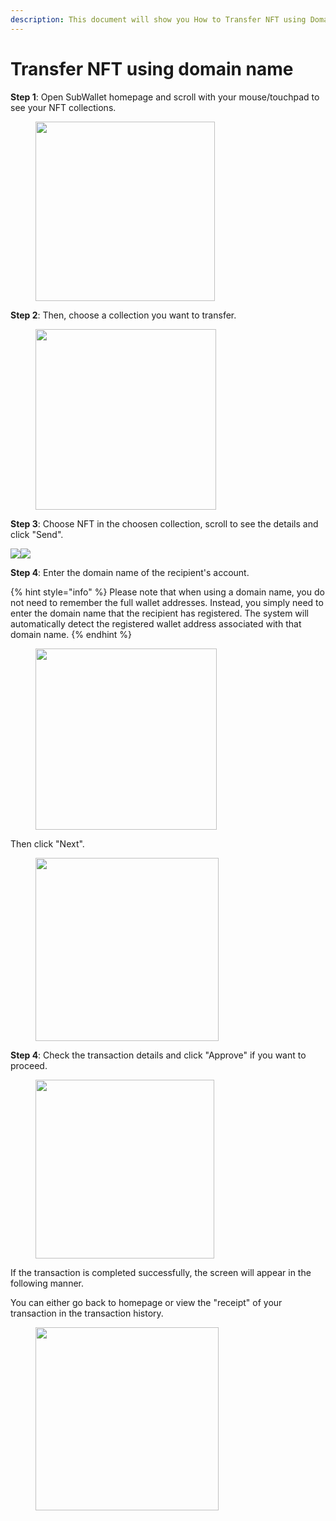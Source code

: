 ```yaml
---
description: This document will show you How to Transfer NFT using Domain Name.
---
```


# Transfer NFT using domain name

**Step 1**: Open SubWallet homepage and scroll with your mouse/touchpad to see your NFT collections.

<div align="left">

<figure><img src="../../../.gitbook/assets/image (304).png" alt="" width="287"><figcaption></figcaption></figure>

</div>

**Step 2**: Then, choose a collection you want to transfer.

<div align="left">

<figure><img src="../../../.gitbook/assets/image (73) (1).png" alt="" width="289"><figcaption></figcaption></figure>

</div>

**Step 3**: Choose NFT in the choosen collection, scroll to see the details and click "Send".

![](<../../../.gitbook/assets/image (70) (1).png>)![](<../../../.gitbook/assets/image (72) (1).png>)

**Step 4**: Enter the domain name of the recipient's account.

{% hint style="info" %}
Please note that when using a domain name, you do not need to remember the full  wallet addresses. Instead, you simply need to enter the domain name that the recipient has registered. The system will automatically detect the registered wallet address associated with that domain name.
{% endhint %}

<div align="left">

<figure><img src="../../../.gitbook/assets/image (65) (1).png" alt="" width="290"><figcaption></figcaption></figure>

</div>

Then click "Next".

<div align="left">

<figure><img src="../../../.gitbook/assets/image (66) (1).png" alt="" width="293"><figcaption></figcaption></figure>

</div>

**Step 4**: Check the transaction details and click "Approve" if you want to proceed.

<div align="left">

<figure><img src="../../../.gitbook/assets/image (67) (1).png" alt="" width="286"><figcaption></figcaption></figure>

</div>

If the transaction is completed successfully, the screen will appear in the following manner.

You can either go back to homepage or view the "receipt" of your transaction in the transaction history.

<div align="left">

<figure><img src="../../../.gitbook/assets/image (74) (1).png" alt="" width="293"><figcaption></figcaption></figure>

</div>
